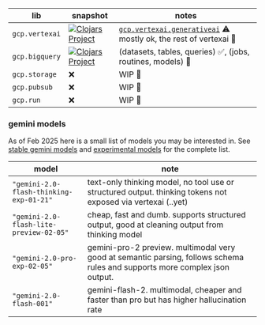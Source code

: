 
 
 lib | snapshot| notes
-----|---------|------
`gcp.vertexai` | [![Clojars Project](https://img.shields.io/clojars/v/com.github.pkpkpk/gcp.vertexai.svg?include_prereleases)](https://clojars.org/com.github.pkpkpk/gcp.vertexai) | [`gcp.vertexai.generativeai`](https://github.com/pkpkpk/gcp/blob/main/gcp/vertexai/src/gcp/vertexai/generativeai.clj) :warning: mostly ok, the rest of vertexai :construction:
`gcp.bigquery` | [![Clojars Project](https://img.shields.io/clojars/v/com.github.pkpkpk/gcp.bigquery.svg?include_prereleases)](https://clojars.org/com.github.pkpkpk/gcp.bigquery) | (datasets, tables, queries) :white_check_mark:, (jobs, routines, models) :construction:
`gcp.storage` | :x: | WIP :construction:
`gcp.pubsub` | :x: | WIP :construction:
`gcp.run` | :x: | WIP :construction:


### gemini models

As of Feb 2025 here is a small list of models you may be interested in.
See [stable gemini models](https://ai.google.dev/gemini-api/docs/models/gemini#model-variations)
and [experimental models](https://ai.google.dev/gemini-api/docs/models/experimental-models) for the complete list.

model | note
------|-----
`"gemini-2.0-flash-thinking-exp-01-21"` | text-only thinking model, no tool use or structured output. thinking tokens not exposed via vertexai (..yet)
`"gemini-2.0-flash-lite-preview-02-05"` | cheap, fast and dumb. supports structured output, good at cleaning output from thinking model
`"gemini-2.0-pro-exp-02-05"` | gemini-pro-2 preview. multimodal very good at semantic parsing, follows schema rules and supports more complex json output.
`"gemini-2.0-flash-001"` | gemini-flash-2. multimodal, cheaper and faster than pro but has higher hallucination rate







